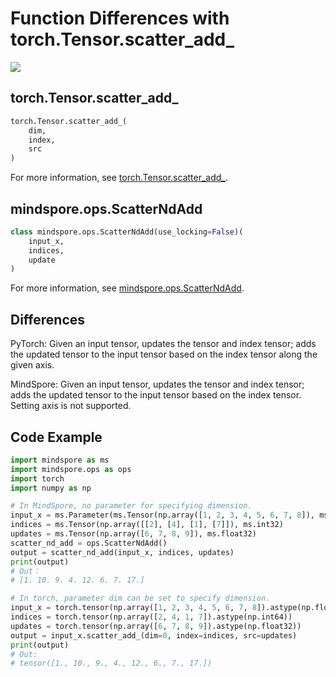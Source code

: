 # Function Differences with torch.Tensor.scatter_add_

<a href="https://gitee.com/mindspore/docs/blob/r1.10/docs/mindspore/source_en/note/api_mapping/pytorch_diff/ScatterNdAdd.md" target="_blank"><img src="https://mindspore-website.obs.cn-north-4.myhuaweicloud.com/website-images/r1.9/resource/_static/logo_source_en.png"></a>

## torch.Tensor.scatter_add_

```python
torch.Tensor.scatter_add_(
    dim,
    index,
    src
)
```

For more information, see [torch.Tensor.scatter_add_](https://pytorch.org/docs/1.5.0/tensors.html#torch.Tensor.scatter_add_).

## mindspore.ops.ScatterNdAdd

```python
class mindspore.ops.ScatterNdAdd(use_locking=False)(
    input_x,
    indices,
    update
)
```

For more information, see [mindspore.ops.ScatterNdAdd](https://mindspore.cn/docs/en/r1.10/api_python/ops/mindspore.ops.ScatterNdAdd.html#mindspore.ops.ScatterNdAdd).

## Differences

PyTorch: Given an input tensor, updates the tensor and index tensor; adds the updated tensor to the input tensor based on the index tensor along the given axis.

MindSpore: Given an input tensor, updates the tensor and index tensor; adds the updated tensor to the input tensor based on the index tensor. Setting axis is not supported.

## Code Example

```python
import mindspore as ms
import mindspore.ops as ops
import torch
import numpy as np

# In MindSpore, no parameter for specifying dimension.
input_x = ms.Parameter(ms.Tensor(np.array([1, 2, 3, 4, 5, 6, 7, 8]), ms.float32), name="x")
indices = ms.Tensor(np.array([[2], [4], [1], [7]]), ms.int32)
updates = ms.Tensor(np.array([6, 7, 8, 9]), ms.float32)
scatter_nd_add = ops.ScatterNdAdd()
output = scatter_nd_add(input_x, indices, updates)
print(output)
# Out：
# [1. 10. 9. 4. 12. 6. 7. 17.]

# In torch, parameter dim can be set to specify dimension.
input_x = torch.tensor(np.array([1, 2, 3, 4, 5, 6, 7, 8]).astype(np.float32))
indices = torch.tensor(np.array([2, 4, 1, 7]).astype(np.int64))
updates = torch.tensor(np.array([6, 7, 8, 9]).astype(np.float32))
output = input_x.scatter_add_(dim=0, index=indices, src=updates)
print(output)
# Out:
# tensor([1., 10., 9., 4., 12., 6., 7., 17.])
```
